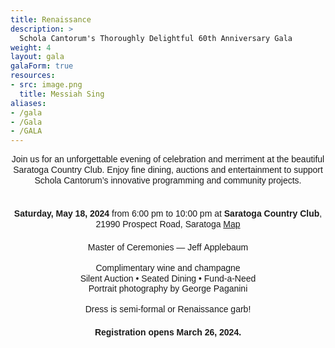 ```yaml
---
title: Renaissance
description: >
  Schola Cantorum's Thoroughly Delightful 60th Anniversary Gala
weight: 4
layout: gala
galaForm: true
resources:
- src: image.png
  title: Messiah Sing
aliases:
- /gala
- /Gala
- /GALA
---
```


<div style="line-height:1.2;text-align:center;font-family:sans-serif">

Join us for an unforgettable evening of celebration and merriment at the beautiful Saratoga Country Club. Enjoy fine dining, auctions and entertainment to support Schola Cantorum’s innovative programming and community projects.

<div style="white-space:pre-line;margin-top:1.25rem">
<b>Saturday, May 18, 2024</b> from&nbsp;6:00&nbsp;pm&nbsp;to&nbsp;10:00&nbsp;pm at <b>Saratoga Country Club</b>, 21990&nbsp;Prospect&nbsp;Road,&nbsp;Saratoga&nbsp;<a class="venuemap" target="_blank" href="https://www.google.com/maps/place/Saratoga+Country+Club/@37.284146,-122.0706404,14z/data=!4m6!3m5!1s0x808fb4c4b0258435:0x39980b6fabeaf7de!8m2!3d37.284146!4d-122.052616!16s%2Fg%2F1tgx6vjd?entry=ttu">Map</a>
</div>

<div style="margin-top:1.25rem">
Master of Ceremonies &mdash; Jeff&nbsp;Applebaum<br>
</div>

<div style="margin-top:1rem">
Complimentary wine and champagne<br>
Silent Auction • Seated Dining • Fund-a-Need<br>
Portrait photography by George Paganini
</div>

<div style="margin-top:1rem"
>Dress is semi-formal or Renaissance garb!
</div>

<div style="font-weight:bold;margin-top:1.25rem">
Registration opens March 26, 2024.
</div>
